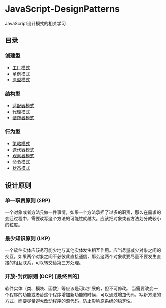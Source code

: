 # JavaScript-DesignPatterns
JavaScript设计模式的相关学习

## 目录
### 创建型
- [工厂模式](https://github.com/Reaper622/JavaScript-DesignPatterns/blob/master/Factory/Factory.md)
- [单例模式](https://github.com/Reaper622/JavaScript-DesignPatterns/blob/master/SinglePattern/SinglePattern.md)
- [原型模式](https://github.com/Reaper622/JavaScript-DesignPatterns/blob/master/Prototype/Prototype.md)

### 结构型
- [适配器模式](https://github.com/Reaper622/JavaScript-DesignPatterns/blob/master/Adapter/Adapter.md)
- [代理模式](https://github.com/Reaper622/JavaScript-DesignPatterns/blob/master/Proxy/Proxy.md)
- [装饰者模式](https://github.com/Reaper622/JavaScript-DesignPatterns/blob/master/Decorator/Decorator.md)

### 行为型
- [策略模式](https://github.com/Reaper622/JavaScript-DesignPatterns/blob/master/Strategy/Strategy.md)
- [迭代器模式](https://github.com/Reaper622/JavaScript-DesignPatterns/blob/master/Iterator/Itrerator.md)
- [观察者模式](https://github.com/Reaper622/JavaScript-DesignPatterns/blob/master/Observer/Observer.md)
- [命令模式](https://github.com/Reaper622/JavaScript-DesignPatterns/blob/master/Command/Command.md)
- [状态模式](https://github.com/Reaper622/JavaScript-DesignPatterns/blob/master/State/State.md)



## 设计原则

### 单一职责原则 (SRP)

一个对象或者方法只做一件事情，如果一个方法承担了过多的职责，那么在需求的变迁过程中，需要改写这个方法的可能性就越大。应该把对象或者方法划分成较小的粒度。

### 最少知识原则 (LKP)

一个软件实体应该尽可能少地与其他实体发生相互作用。应当尽量减少对象之间的交互。如果两个对象之间不必彼此直接通信，那么这两个对象就要尽量不要发生直接的相互联系，可以转交给第三方处理。

### 开放-封闭原则 (OCP) [最终目的]

软件实体（类、模块、函数）等应该是可以扩展的，但不可修改。
当需要改变一个程序的功能或者给这个程序增加新功能的时候，可以通过增加代码，写新方法的方式，而要尽量避免改动程序的源代码，防止影响原系统的稳定性。